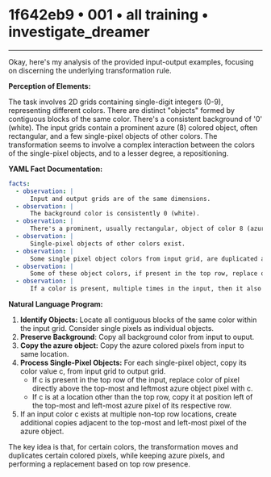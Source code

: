 # 1f642eb9 • 001 • all training • investigate_dreamer

---
Okay, here's my analysis of the provided input-output examples, focusing on discerning the underlying transformation rule.

**Perception of Elements:**

The task involves 2D grids containing single-digit integers (0-9), representing different colors. There are distinct "objects" formed by contiguous blocks of the same color. There's a consistent background of '0' (white). The input grids contain a prominent azure (8) colored object, often rectangular, and a few single-pixel objects of other colors. The transformation seems to involve a complex interaction between the colors of the single-pixel objects, and to a lesser degree, a repositioning.

**YAML Fact Documentation:**



```yaml
facts:
  - observation: |
      Input and output grids are of the same dimensions.
  - observation: |
      The background color is consistently 0 (white).
  - observation: |
      There's a prominent, usually rectangular, object of color 8 (azure) in the input.
  - observation: |
      Single-pixel objects of other colors exist.
  - observation: |
      Some single pixel object colors from input grid, are duplicated and moved adjacent to the azure object.
  - observation: |
      Some of these object colors, if present in the top row, replace other colors adjacent to the azure object.
  - observation: |
      If a color is present, multiple times in the input, then it also appear multiple times in output.
```



**Natural Language Program:**

1.  **Identify Objects:** Locate all contiguous blocks of the same color within the input grid. Consider single pixels as individual objects.
2.  **Preserve Background**: Copy all background color from input to ouput.
3.  **Copy the azure object:** Copy the azure colored pixels from input to same location.
4.  **Process Single-Pixel Objects:** For each single-pixel object, copy its color value c, from input grid to output grid.
    *    If c is present in the top row of the input, replace color of pixel directly above the top-most and leftmost azure object pixel with c.
    *    If c is at a location other than the top row, copy it at position left of the top-most and left-most azure pixel of its respective row.
5. If an input color c exists at multiple non-top row locations, create additional copies adjacent to the top-most and left-most pixel of the azure object.

The key idea is that, for certain colors, the transformation moves and duplicates certain colored pixels, while keeping azure pixels, and performing a replacement based on top row presence.

